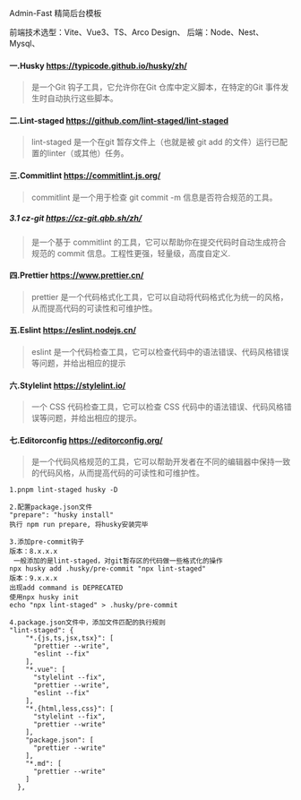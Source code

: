 Admin-Fast
精简后台模板

前端技术选型：Vite、Vue3、TS、Arco Design、
后端：Node、Nest、Mysql、

#### 一.Husky https://typicode.github.io/husky/zh/
> 是一个Git 钩子工具，它允许你在Git 仓库中定义脚本，在特定的Git 事件发生时自动执行这些脚本。
#### 二.Lint-staged https://github.com/lint-staged/lint-staged
> lint-staged 是一个在git 暂存文件上（也就是被 git add 的文件）运行已配置的linter（或其他）任务。
#### 三.Commitlint https://commitlint.js.org/
> commitlint 是一个用于检查 git commit -m 信息是否符合规范的工具。
##### 3.1 cz-git https://cz-git.qbb.sh/zh/
> 是一个基于 commitlint 的工具，它可以帮助你在提交代码时自动生成符合规范的 commit 信息。工程性更强，轻量级，高度自定义.
#### 四.Prettier https://www.prettier.cn/
> prettier 是一个代码格式化工具，它可以自动将代码格式化为统一的风格，从而提高代码的可读性和可维护性。
#### 五.Eslint https://eslint.nodejs.cn/
> eslint 是一个代码检查工具，它可以检查代码中的语法错误、代码风格错误等问题，并给出相应的提示
#### 六.Stylelint https://stylelint.io/
>一个 CSS 代码检查工具，它可以检查 CSS 代码中的语法错误、代码风格错误等问题，并给出相应的提示。
#### 七.Editorconfig https://editorconfig.org/
> 是一个代码风格规范的工具，它可以帮助开发者在不同的编辑器中保持一致的代码风格，从而提高代码的可读性和可维护性。
```
1.pnpm lint-staged husky -D

2.配置package.json文件
"prepare": "husky install"
执行 npm run prepare, 将husky安装完毕

3.添加pre-commit钩子
版本：8.x.x.x
 一般添加的是lint-staged，对git暂存区的代码做一些格式化的操作
npx husky add .husky/pre-commit "npx lint-staged"
版本：9.x.x.x
出现add command is DEPRECATED
使用npx husky init
echo "npx lint-staged" > .husky/pre-commit

4.package.json文件中，添加文件匹配的执行规则
"lint-staged": {
    "*.{js,ts,jsx,tsx}": [
      "prettier --write",
      "eslint --fix"
    ],
    "*.vue": [
      "stylelint --fix",
      "prettier --write",
      "eslint --fix"
    ],
    "*.{html,less,css}": [
      "stylelint --fix",
      "prettier --write"
    ],
    "package.json": [
      "prettier --write"
    ],
    "*.md": [
      "prettier --write"
    ]
  },
```
